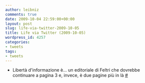 ```yaml
---
author: leibniz
comments: true
date: 2009-10-04 22:59:00+00:00
layout: post
slug: life-via-twitter-2009-10-05
title: Life via Twitter (2009-10-05)
wordpress_id: 4257
categories:
- tweets
tags:
- tweets
---
```



	
  * Libertà d'informazione è... un editoriale di Feltri che dovrebbe continuare a pagina 3 e, invece, è due pagine più in là [#](http://twitter.com/leibniz/statuses/4598965477)


